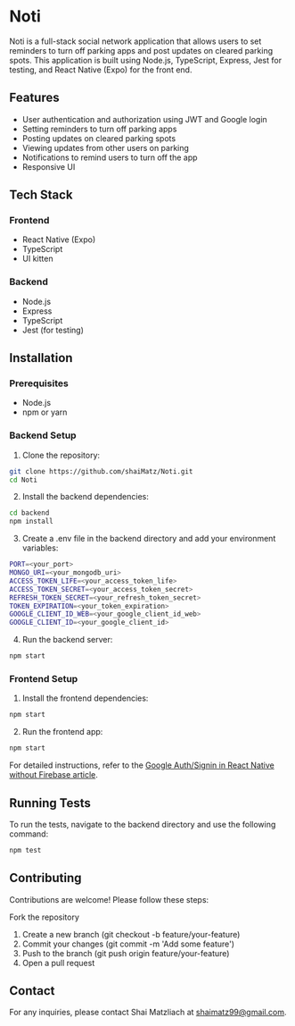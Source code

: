 # Noti

Noti is a full-stack social network application that allows users to set reminders to turn off parking apps and post updates on cleared parking spots. This application is built using Node.js, TypeScript, Express, Jest for testing, and React Native (Expo) for the front end.

## Features

- User authentication and authorization using JWT and Google login
- Setting reminders to turn off parking apps
- Posting updates on cleared parking spots
- Viewing updates from other users on parking
- Notifications to remind users to turn off the app
- Responsive UI

## Tech Stack

### Frontend

- React Native (Expo)
- TypeScript
- UI kitten

### Backend

- Node.js
- Express
- TypeScript
- Jest (for testing)

## Installation

### Prerequisites

- Node.js
- npm or yarn

### Backend Setup

1. Clone the repository:

```bash
git clone https://github.com/shaiMatz/Noti.git
cd Noti
```

2. Install the backend dependencies:
```bash
cd backend
npm install
```

3. Create a .env file in the backend directory and add your environment variables:
```bash
PORT=<your_port>
MONGO_URI=<your_mongodb_uri>
ACCESS_TOKEN_LIFE=<your_access_token_life>
ACCESS_TOKEN_SECRET=<your_access_token_secret>
REFRESH_TOKEN_SECRET=<your_refresh_token_secret>
TOKEN_EXPIRATION=<your_token_expiration>
GOOGLE_CLIENT_ID_WEB=<your_google_client_id_web>
GOOGLE_CLIENT_ID=<your_google_client_id>
```
4. Run the backend server:
```bash
npm start
```

### Frontend  Setup
1. Install the frontend dependencies:
```bash
npm start
```

2. Run the frontend app:
```bash
npm start
```

For detailed instructions, refer to the [Google Auth/Signin in React Native without Firebase article](https://dev.to/suyashdev/google-authsignin-in-react-native-without-firebase-43n).


## Running Tests
To run the tests, navigate to the backend directory and use the following command:
```bash
npm test
```

## Contributing
Contributions are welcome! Please follow these steps:

Fork the repository
1. Create a new branch (git checkout -b feature/your-feature)
2. Commit your changes (git commit -m 'Add some feature')
3. Push to the branch (git push origin feature/your-feature)
4. Open a pull request

## Contact
For any inquiries, please contact Shai Matzliach at [shaimatz99@gmail.com](shaimatz99@gmail.com).
